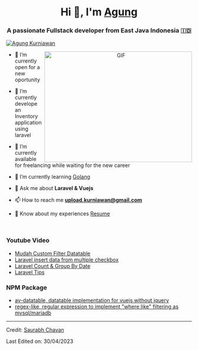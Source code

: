 <h1 align="center">Hi 👋, I'm <a href="https://agungkurniawan.com" target="blank">
Agung</a></h1>
<h3 align="center">A passionate Fullstack developer from East Java Indonesia &#127470&#127465</h3>

<!-- <p align="left"> <img src="https://komarev.com/ghpvc/?username=autotrof&label=Profile%20views&color=0e75b6&style=flat" alt="autotrof" /> </p> -->

<p align="left"> <a href="https://youtube.com/@agung-kurniawan" target="blank"><img src="https://img.shields.io/badge/YouTube-red?style=for-the-badge&logo=youtube&logoColor=white" alt="Agung Kurniawan" /></a> </p>

<a target="_blank" align="center">
  <img align="right" top="500" height="300" width="400" alt="GIF" src="https://cdn.dribbble.com/users/330915/screenshots/3587000/10_coding_dribbble.gif">
</a>


- 🔭 I’m currently open for a new oportunity

- 🌱 I’m currently develope an Inventory application using laravel

- 🤝 I’m currently available for freelancing while waiting for the new career

- 🌱 I’m currently learning <a href="https://go.dev" target="blank">Golang</a>

- 💬 Ask me about **Laravel & Vuejs**

- 📫 How to reach me **upload.kurniawan@gmail.com**

- 📄 Know about my experiences <a download href="https://raw.githubusercontent.com/autotrof/autotrof/main/resume-2023-04-30.pdf">Resume</a>
<br/>

### Youtube Video

<!-- BLOG-POST-LIST:START -->

- [Mudah Custom Filter Datatable](https://www.youtube.com/watch?v=5boUh0mI5TQ&t=1225s)
- [Laravel insert data from multiple checkbox](https://www.youtube.com/watch?v=gXVgovWu8pE&t=4s)
- [Laravel Count & Group By Date](https://www.youtube.com/watch?v=GFVIbuG9uA8&t=168s)
- [Laravel Tips](https://www.youtube.com/watch?v=yY4GLuzK-fM&list=PLSRIIM_sTdZag7pPYZQj-J6DwIKXL5thU&pp=gAQB)
<!-- BLOG-POST-LIST:END -->

### NPM Package

<!-- BLOG-POST-LIST:START -->

- [av-datatable, datatable implementation for vuejs without jquery](https://www.npmjs.com/package/@autotrof/av-datatable)
- [regex-like, regular expression to implement "where like" filtering as mysql/mariadb](https://www.npmjs.com/package/@autotrof/regex-like)
<!-- BLOG-POST-LIST:END -->

---

Credit: [Saurabh Chavan](https://github.com/100rabhcsmc)

Last Edited on: 30/04/2023

